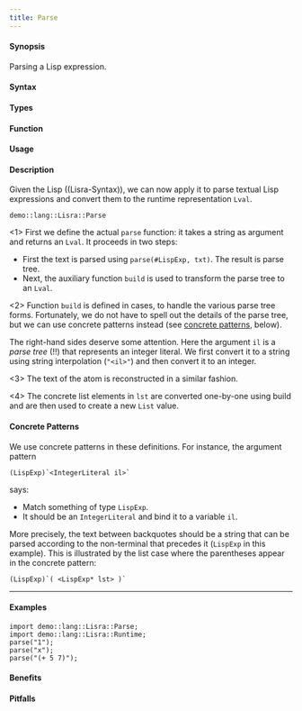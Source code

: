 ```yaml
---
title: Parse
---
```


#### Synopsis

Parsing a Lisp expression.

#### Syntax

#### Types

#### Function
       
#### Usage

#### Description

Given the Lisp ((Lisra-Syntax)), we can now apply it to parse textual Lisp expressions
and convert them to the runtime representation `Lval`.

```rascal-include
demo::lang::Lisra::Parse
```

                
<1> First we define the actual `parse` function: it takes a string as argument and returns an `Lval`.
   It proceeds in two steps:
   * First the text is parsed using `parse(#LispExp, txt)`. The result is parse tree.
   * Next, the auxiliary function `build` is used to transform the parse tree to an `Lval`.

<2> Function `build` is defined in cases, to handle the various parse tree forms.
    Fortunately, we do not have to spell out the details of the parse tree, but we can use concrete
    patterns instead (see [concrete patterns]((Patterns-Concrete)), below).
 
   The right-hand sides deserve some attention. Here the argument `il` is a _parse tree_ (!!) that represents an integer literal.
   We first convert it to a string using string interpolation (`"<il>"`) and then convert it to an integer.

<3> The text of the atom is reconstructed in a similar fashion.

<4> The concrete list elements in `lst` are converted one-by-one using build and are then used to
    create a new `List` value.

#### Concrete Patterns

We use concrete patterns in these definitions. For instance, the argument pattern 
```rascal
(LispExp)`<IntegerLiteral il>`
```
says:

*  Match something of type `LispExp`.
*  It should be an `IntegerLiteral` and bind it to a variable `il`.

More precisely, the text between backquotes should be a string that can be parsed according to the non-terminal
that precedes it (`LispExp` in this example). This is illustrated by the list case where the parentheses appear in the concrete pattern:
```rascal
(LispExp)`( <LispExp* lst> )`
```
****

#### Examples

```rascal-shell
import demo::lang::Lisra::Parse;
import demo::lang::Lisra::Runtime;
parse("1");
parse("x");
parse("(+ 5 7)");
```

#### Benefits

#### Pitfalls

